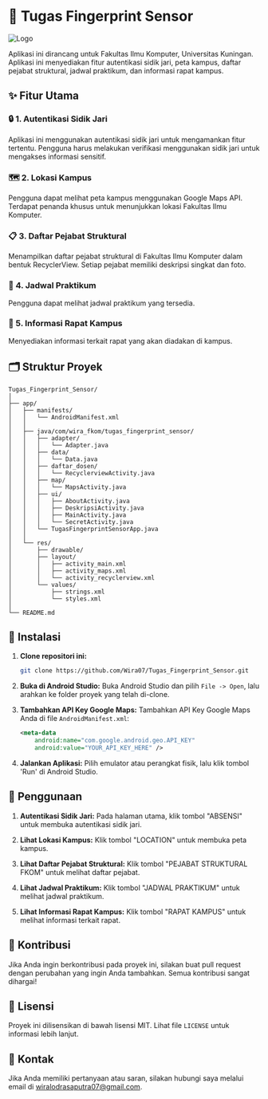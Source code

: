# 📱 Tugas Fingerprint Sensor

![Logo](app/src/main/res/drawable/ic_launcher.png)

Aplikasi ini dirancang untuk Fakultas Ilmu Komputer, Universitas Kuningan. Aplikasi ini menyediakan fitur autentikasi sidik jari, peta kampus, daftar pejabat struktural, jadwal praktikum, dan informasi rapat kampus.

## ✨ Fitur Utama

### 🔒 1. Autentikasi Sidik Jari
Aplikasi ini menggunakan autentikasi sidik jari untuk mengamankan fitur tertentu. Pengguna harus melakukan verifikasi menggunakan sidik jari untuk mengakses informasi sensitif.

### 🗺️ 2. Lokasi Kampus
Pengguna dapat melihat peta kampus menggunakan Google Maps API. Terdapat penanda khusus untuk menunjukkan lokasi Fakultas Ilmu Komputer.

### 📋 3. Daftar Pejabat Struktural
Menampilkan daftar pejabat struktural di Fakultas Ilmu Komputer dalam bentuk RecyclerView. Setiap pejabat memiliki deskripsi singkat dan foto.

### 📅 4. Jadwal Praktikum
Pengguna dapat melihat jadwal praktikum yang tersedia.

### 🏫 5. Informasi Rapat Kampus
Menyediakan informasi terkait rapat yang akan diadakan di kampus.

## 🗂️ Struktur Proyek

```
Tugas_Fingerprint_Sensor/
│
├── app/
│   ├── manifests/
│   │   └── AndroidManifest.xml
│   │
│   ├── java/com/wira_fkom/tugas_fingerprint_sensor/
│   │   ├── adapter/
│   │   │   └── Adapter.java
│   │   ├── data/
│   │   │   └── Data.java
│   │   ├── daftar_dosen/
│   │   │   └── RecyclerviewActivity.java
│   │   ├── map/
│   │   │   └── MapsActivity.java
│   │   ├── ui/
│   │   │   ├── AboutActivity.java
│   │   │   ├── DeskripsiActivity.java
│   │   │   ├── MainActivity.java
│   │   │   └── SecretActivity.java
│   │   └── TugasFingerprintSensorApp.java
│   │
│   └── res/
│       ├── drawable/
│       ├── layout/
│       │   ├── activity_main.xml
│       │   ├── activity_maps.xml
│       │   └── activity_recyclerview.xml
│       └── values/
│           ├── strings.xml
│           └── styles.xml
│
└── README.md
```

## 🚀 Instalasi

1. **Clone repositori ini:**
   ```sh
   git clone https://github.com/Wira07/Tugas_Fingerprint_Sensor.git
   ```
2. **Buka di Android Studio:**
   Buka Android Studio dan pilih `File -> Open`, lalu arahkan ke folder proyek yang telah di-clone.

3. **Tambahkan API Key Google Maps:**
   Tambahkan API Key Google Maps Anda di file `AndroidManifest.xml`:
   ```xml
   <meta-data
       android:name="com.google.android.geo.API_KEY"
       android:value="YOUR_API_KEY_HERE" />
   ```

4. **Jalankan Aplikasi:**
   Pilih emulator atau perangkat fisik, lalu klik tombol 'Run' di Android Studio.

## 📖 Penggunaan

1. **Autentikasi Sidik Jari:**
   Pada halaman utama, klik tombol "ABSENSI" untuk membuka autentikasi sidik jari.

2. **Lihat Lokasi Kampus:**
   Klik tombol "LOCATION" untuk membuka peta kampus.

3. **Lihat Daftar Pejabat Struktural:**
   Klik tombol "PEJABAT STRUKTURAL FKOM" untuk melihat daftar pejabat.

4. **Lihat Jadwal Praktikum:**
   Klik tombol "JADWAL PRAKTIKUM" untuk melihat jadwal praktikum.

5. **Lihat Informasi Rapat Kampus:**
   Klik tombol "RAPAT KAMPUS" untuk melihat informasi terkait rapat.

## 🤝 Kontribusi

Jika Anda ingin berkontribusi pada proyek ini, silakan buat pull request dengan perubahan yang ingin Anda tambahkan. Semua kontribusi sangat dihargai!

## 📜 Lisensi

Proyek ini dilisensikan di bawah lisensi MIT. Lihat file `LICENSE` untuk informasi lebih lanjut.

## 📧 Kontak

Jika Anda memiliki pertanyaan atau saran, silakan hubungi saya melalui email di [wiralodrasaputra07@gmail.com](mailto:wira.sukma@example.com).
